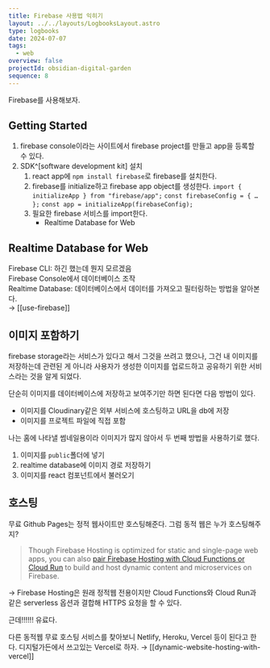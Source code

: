 ```yaml
---
title: Firebase 사용법 익히기
layout: ../../layouts/LogbooksLayout.astro
type: logbooks
date: 2024-07-07
tags:
  - web
overview: false
projectId: obsidian-digital-garden
sequence: 8
---
```

Firebase를 사용해보자.
## Getting Started
1. firebase console이라는 사이트에서 firebase project를 만들고 app을 등록할 수 있다.
2. SDK^[software development kit] 설치
	1. react app에 `npm install firebase`로 firebase를 설치한다.
	2. firebase를 initialize하고 firebase app object를 생성한다.
		`import { initializeApp } from "firebase/app";`
		`const firebaseConfig = { … };`
		`const app = initializeApp(firebaseConfig);`
	3. 필요한 firebase 서비스를 import한다.
		- Realtime Database for Web

## Realtime Database for Web
Firebase CLI: 하긴 했는데 뭔지 모르겠음  
Firebase Console에서 데이터베이스 조작  
Realtime Database: 데이터베이스에서 데이터를 가져오고 필터링하는 방법을 알아본다.  
→ [[use-firebase]]  


## 이미지 포함하기
firebase storage라는 서비스가 있다고 해서 그것을 쓰려고 했으나, 그건 내 이미지를 저장하는데 관련된 게 아니라 사용자가 생성한 이미지를 업로드하고 공유하기 위한 서비스라는 것을 알게 되었다.

단순히 이미지를 데이터베이스에 저장하고 보여주기만 하면 된다면 다음 방법이 있다.
- 이미지를 Cloudinary같은 외부 서비스에 호스팅하고 URL을 db에 저장
- 이미지를 프로젝트 파일에 직접 포함

나는 홈에 나타낼 썸네일용이라 이미지가 많지 않아서 두 번째 방법을 사용하기로 했다.
1. 이미지를 `public`폴더에 넣기
2. realtime database에  이미지 경로 저장하기
3. 이미지를 react 컴포넌트에서 불러오기

## 호스팅
무료 Github Pages는 정적 웹사이트만 호스팅해준다. 그럼 동적 웹은 누가 호스팅해주지?

> Though Firebase Hosting is optimized for static and single-page web apps, you can also [pair Firebase Hosting with Cloud Functions or Cloud Run](https://firebase.google.com/docs/hosting/serverless-overview) to build and host dynamic content and microservices on Firebase.

→ Firebase Hosting은 원래 정적웹 전용이지만 Cloud Functions와 Cloud Run과 같은 serverless 옵션과 결합해 HTTPS 요청을 할 수 있다.

근데!!!!!! 유료다.

다른 동적웹 무료 호스팅 서비스를 찾아보니 Netlify, Heroku, Vercel 등이 된다고 한다. 디지털가든에서 쓰고있는 Vercel로 하자.
→ [[dynamic-website-hosting-with-vercel]]




